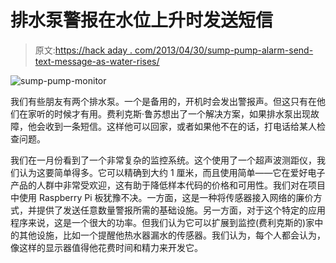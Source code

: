 # 排水泵警报在水位上升时发送短信

> 原文:[https://hack aday . com/2013/04/30/sump-pump-alarm-send-text-message-as-water-rises/](https://hackaday.com/2013/04/30/sump-pump-alarm-sends-text-message-as-water-rises/)

![sump-pump-monitor](../Images/97c7d598addc036caaaca5ddfaa70daa.png)

我们有些朋友有两个排水泵。一个是备用的，开机时会发出警报声。但这只有在他们在家听的时候才有用。费利克斯·鲁苏想出了一个解决方案，如果排水泵出现故障，他会收到一条短信。这样他可以回家，或者如果他不在的话，打电话给某人检查问题。

我们在一月份看到了一个非常复杂的监控系统。这个使用了一个超声波测距仪，我们认为这要简单得多。它可以精确到大约 1 厘米，而且使用简单——它在爱好电子产品的人群中非常受欢迎，这有助于降低样本代码的价格和可用性。我们对在项目中使用 Raspberry Pi 板犹豫不决。一方面，这是一种将传感器接入网络的廉价方式，并提供了发送任意数量警报所需的基础设施。另一方面，对于这个特定的应用程序来说，这是一个很大的功率。但我们认为它可以扩展到监控(费利克斯的)家中的其他设施，比如一个提醒他热水器漏水的传感器。我们认为，每个人都会认为，像这样的显示器值得他花费时间和精力来开发它。